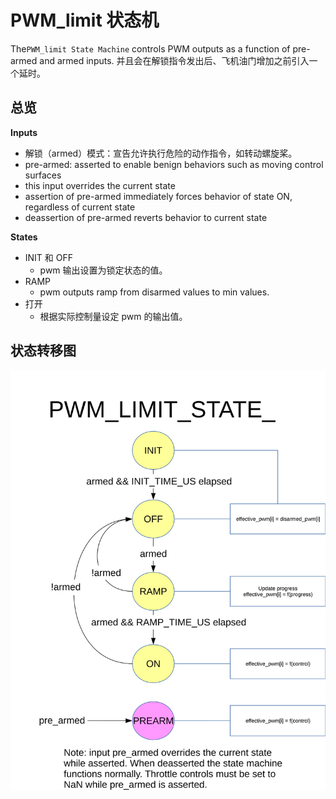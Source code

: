 # PWM_limit 状态机

The`PWM_limit State Machine` controls PWM outputs as a function of pre-armed and armed inputs.
并且会在解锁指令发出后、飞机油门增加之前引入一个延时。

## 总览

**Inputs**

- 解锁（armed）模式：宣告允许执行危险的动作指令，如转动螺旋桨。
- pre-armed: asserted to enable benign behaviors such as moving control surfaces
- this input overrides the current state
- assertion of pre-armed immediately forces behavior of state ON, regardless of current state
- deassertion of pre-armed reverts behavior to current state

**States**

- INIT 和 OFF
  - pwm 输出设置为锁定状态的值。
- RAMP
  - pwm outputs ramp from disarmed values to min values.
- 打开
  - 根据实际控制量设定 pwm 的输出值。

## 状态转移图

![PWM Limit state machine diagram](../../assets/diagrams/pwm_limit_state_diagram.svg)
